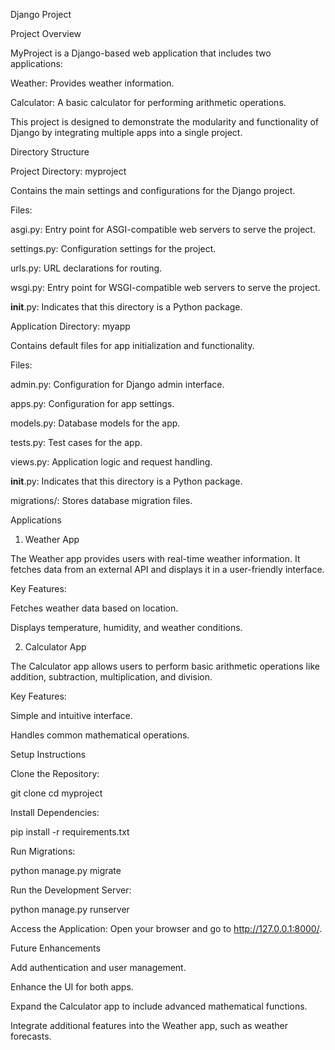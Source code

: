 Django Project

Project Overview

MyProject is a Django-based web application that includes two applications:

Weather: Provides weather information.

Calculator: A basic calculator for performing arithmetic operations.

This project is designed to demonstrate the modularity and functionality of Django by integrating multiple apps into a single project.

Directory Structure

Project Directory: myproject

Contains the main settings and configurations for the Django project.

Files:

asgi.py: Entry point for ASGI-compatible web servers to serve the project.

settings.py: Configuration settings for the project.

urls.py: URL declarations for routing.

wsgi.py: Entry point for WSGI-compatible web servers to serve the project.

__init__.py: Indicates that this directory is a Python package.

Application Directory: myapp

Contains default files for app initialization and functionality.

Files:

admin.py: Configuration for Django admin interface.

apps.py: Configuration for app settings.

models.py: Database models for the app.

tests.py: Test cases for the app.

views.py: Application logic and request handling.

__init__.py: Indicates that this directory is a Python package.

migrations/: Stores database migration files.

Applications

1. Weather App

The Weather app provides users with real-time weather information. It fetches data from an external API and displays it in a user-friendly interface.

Key Features:

Fetches weather data based on location.

Displays temperature, humidity, and weather conditions.

2. Calculator App

The Calculator app allows users to perform basic arithmetic operations like addition, subtraction, multiplication, and division.

Key Features:

Simple and intuitive interface.

Handles common mathematical operations.

Setup Instructions

Clone the Repository:

git clone <repository-url>
cd myproject

Install Dependencies:

pip install -r requirements.txt

Run Migrations:

python manage.py migrate

Run the Development Server:

python manage.py runserver

Access the Application:
Open your browser and go to http://127.0.0.1:8000/.

Future Enhancements

Add authentication and user management.

Enhance the UI for both apps.

Expand the Calculator app to include advanced mathematical functions.

Integrate additional features into the Weather app, such as weather forecasts.

